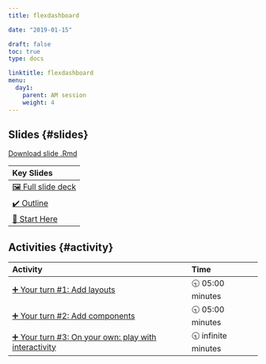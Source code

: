 ```yaml
---
title: flexdashboard

date: "2019-01-15"

draft: false
toc: true
type: docs

linktitle: flexdashboard
menu:
  day1:
    parent: AM session
    weight: 4
---
```





## Slides {#slides}

[Download slide .Rmd](../../../slides/flexdashboard.Rmd)

<table class="table table-hover table-condensed" style="margin-left: auto; margin-right: auto;">
 <thead>
  <tr>
   <th style="text-align:left;"> Key Slides </th>
  </tr>
 </thead>
<tbody>
  <tr>
   <td style="text-align:left;"> <a href="../../../slides/flexdashboard.html#1" style="     ">🖼 Full slide deck</a> </td>
  </tr>
  <tr>
   <td style="text-align:left;"> <a href="../../../slides/flexdashboard.html#outline" style="     ">✔️ Outline</a> </td>
  </tr>
  <tr>
   <td style="text-align:left;"> <a href="../../../slides/flexdashboard.html#start-here" style="     ">📍 Start Here</a> </td>
  </tr>
</tbody>
</table>


## Activities {#activity}


<table class="table table-hover table-condensed" style="margin-left: auto; margin-right: auto;">
 <thead>
  <tr>
   <th style="text-align:left;"> Activity </th>
   <th style="text-align:left;"> Time </th>
  </tr>
 </thead>
<tbody>
  <tr>
   <td style="text-align:left;"> <a href="../../../slides/flexdashboard.html#yourturn1" style="     ">➕ Your turn #1: Add layouts</a> </td>
   <td style="text-align:left;"> 🕤 05:00 minutes </td>
  </tr>
  <tr>
   <td style="text-align:left;"> <a href="../../../slides/flexdashboard.html#yourturn2" style="     ">➕ Your turn #2: Add components</a> </td>
   <td style="text-align:left;"> 🕤 05:00 minutes </td>
  </tr>
  <tr>
   <td style="text-align:left;"> <a href="../../../slides/flexdashboard.html#block3" style="     ">➕ Your turn #3: On your own: play with interactivity</a> </td>
   <td style="text-align:left;"> 🕤 infinite minutes </td>
  </tr>
</tbody>
</table>
